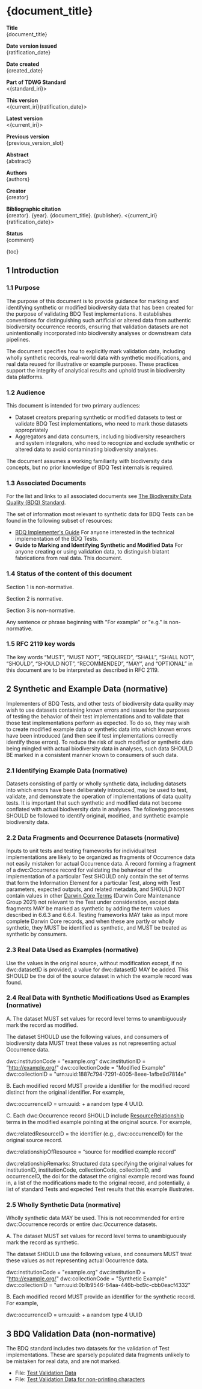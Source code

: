 <!--- Template for header, values provided from yaml configuration --->
# {document_title}

**Title**<br>
{document_title}

**Date version issued**<br>
{ratification_date}

**Date created**<br>
{created_date}

**Part of TDWG Standard**<br>
<{standard_iri}>

<!--
**Preferred namespace abbreviation**<br>
{pref_namespace_prefix}
-->

**This version**<br>
<{current_iri}{ratification_date}>

**Latest version**<br>
<{current_iri}>

**Previous version**<br>
{previous_version_slot}

**Abstract**<br>
{abstract}

**Authors**<br>
{authors}

**Creator**<br>
{creator}

**Bibliographic citation**<br>
{creator}. {year}. {document_title}. {publisher}. <{current_iri}{ratification_date}>

**Status**<br>
{comment}

{toc}

## 1 Introduction

### 1.1 Purpose

The purpose of this document is to provide guidance for marking and identifying synthetic or modified biodiversity data that has been created for the purpose of validating BDQ Test implementations. It establishes conventions for distinguishing such artificial or altered data from authentic biodiversity occurrence records, ensuring that validation datasets are not unintentionally incorporated into biodiversity analyses or downstream data pipelines.

The document specifies how to explicitly mark validation data, including wholly synthetic records, real-world data with synthetic modifications, and real data reused for illustrative or example purposes. These practices support the integrity of analytical results and uphold trust in biodiversity data platforms.

### 1.2 Audience

This document is intended for two primary audiences:

- Dataset creators preparing synthetic or modified datasets to test or validate BDQ Test implementations, who need to mark those datasets appropriately
- Aggregators and data consumers, including biodiversity researchers and system integrators, who need to recognize and exclude synthetic or altered data to avoid contaminating biodiversity analyses.

The document assumes a working familiarity with biodiversity data concepts, but no prior knowledge of BDQ Test internals is required.

### 1.3 Associated Documents

For the list and links to all associated documents see [The Biodiversity Data Quality (BDQ) Standard](../../../index.md).

The set of information most relevant to synthetic data for BDQ Tests can be found in the following subset of resources:

- [BDQ Implementer's Guide](../implementers/index.md) For anyone interested in the technical implementation of the BDQ Tests.
- **Guide to Marking and Identifying Synthetic and Modified Data** For anyone creating or using validation data, to distinguish blatant fabrications from real data. This document.

### 1.4 Status of the content of this document

Section 1 is non-normative.

Section 2 is normative.

Section 3 is non-normative.

Any sentence or phrase beginning with "For example" or "e.g." is non-normative.

### 1.5 RFC 2119 key words

The key words “MUST”, “MUST NOT”, “REQUIRED”, “SHALL”, “SHALL NOT”, “SHOULD”, “SHOULD NOT”, “RECOMMENDED”, “MAY”, and “OPTIONAL” in this document are to be interpreted as described in RFC 2119.

## 2 Synthetic and Example Data (normative)

Implementers of BDQ Tests, and other tests of biodiversity data quality may wish to use datasets containing known errors and issues for the purposes of testing the behavior of their test implementations and to validate that those test implementations perform as expected. To do so, they may wish to create modified example data or synthetic data into which known errors have been introduced (and then see if test implementations correctly identify those errors). To reduce the risk of such modified or synthetic data being mingled with actual biodiversity data in analyses, such data SHOULD BE marked in a consistent manner known to consumers of such data.

### 2.1 Identifying Example Data (normative)

Datasets consisting of partly or wholly synthetic data, including datasets into which errors have been deliberately introduced, may be used to test, validate, and demonstrate the operation of implementations of data quality tests. It is important that such synthetic and modified data not become conflated with actual biodiversity data in analyses. The following processes SHOULD be followed to identify original, modified, and synthetic example biodiversity data.

### 2.2 Data Fragments and Occurrence Datasets (normative)

Inputs to unit tests and testing frameworks for individual test implementations are likely to be organized as fragments of Occurrence data not easily mistaken for actual Occurrence data. A record forming a fragment of a dwc:Occurrence record for validating the behaviour of the implementation of a particular Test SHOULD only contain the set of terms that form the Information Element for a particular Test, along with Test parameters, expected outputs, and related metadata, and SHOULD NOT contain values in other [Darwin Core Terms](https://dwc.tdwg.org/list/) (Darwin Core Maintenance Group 2021) not relevant to the Test under consideration, except data fragments MAY be marked as synthetic by adding the term values described in 6.6.3 and 6.6.4. Testing frameworks MAY take as input more complete Darwin Core records, and when these are partly or wholly synthetic, they MUST be identified as synthetic, and MUST be treated as synthetic by consumers.

### 2.3 Real Data Used as Examples (normative)

Use the values in the original source, without modification except, if no dwc:datasetID is provided, a value for dwc:datasetID MAY be added. This SHOULD be the doi of the source dataset in which the example record was found.

### 2.4 Real Data with Synthetic Modifications Used as Examples (normative)

A. The dataset MUST set values for record level terms to unambiguously mark the record as modified.

The dataset SHOULD use the following values, and consumers of biodiversity data MUST treat these values as not representing actual Occurrence data. 

dwc:institutionCode = "example.org"
dwc:institutionID = “http://example.org/"
dwc:collectionCode = "Modified Example"
dwc:collectionID = "urn:uuid:1887c794-7291-4005-8eee-1afbe9d7814e"

B. Each modified record MUST provide a identifier for the modified record distinct from the original identifier. For example,
 			
dwc:occurrenceID = urn:uuid: + a random type 4 UUID.

C. Each dwc:Occurrence record SHOULD include [ResourceRelationship](https://dwc.tdwg.org/terms/#resourcerelationship) terms in the modified example pointing at the original source. For example,

dwc:relatedResourceID = the identifier (e.g., dwc:occurrenceID) for the original source record.

dwc:relationshipOfResource = “source for modified example record”

dwc:relationshipRemarks: Structured data specifying the original values for institutionID, institutionCode, collectionCode, collectionID, and occurrenceID, the doi for the dataset the original example record was found in, a list of the modifications made to the original record, and potentially, a list of standard Tests and expected Test results that this example illustrates.

### 2.5 Wholly Synthetic Data (normative)

Wholly synthetic data MAY be used. This is not recommended for entire dwc:Occurrence records or entire dwc:Occurrence datasets.

A. The dataset MUST set values for record level terms to unambiguously mark the record as synthetic.

The dataset SHOULD use the following values, and consumers MUST treat these values as not representing actual Occurrence data. 

dwc:institutionCode = "example.org"
dwc:institutionID = “http://example.org/"
dwc:collectionCode = "Synthetic Example"
dwc:collectionID = "urn:uuid:0b1b9546-64aa-446b-bd9c-cbb0eacf4332"

B. Each modified record MUST provide an identifier for the synthetic record. For example,

dwc:occurrenceID = urn:uuid: + a random type 4 UUID

## 3 BDQ Validation Data (non-normative) 

The BDQ standard includes two datasets for the validation of Test implementations. These are sparsely populated data fragments unlikely to be mistaken for real data, and are not marked. 

  - File: [Test Validation Data](../implementers/TG2_test_validation_data.csv "Test Validation Data CSV file")
  - File: [Test Validation Data for non-printing characters](../implementers/TG2_test_validation_data_nonprintingchars.csv "Test Validation Data CSV file for testing implementations of bdq:Empty, containing non-printing characters")
